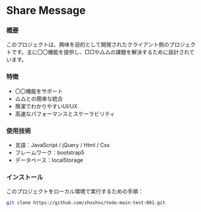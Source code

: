 # Share Message

### 概要
このプロジェクトは、興味を目的として開発されたクライアント側のプロジェクトです。主に〇〇機能を提供し、□□や△△の課題を解決するために設計されています。

### 特徴
- 〇〇機能をサポート
- △△との簡単な統合
- 簡潔でわかりやすいUI/UX
- 高速なパフォーマンスとスケーラビリティ

### 使用技術
- 言語：JavaScript / jQuery / Html / Css
- フレームワーク：bootstrap5
- データベース：localStorage

### インストール
このプロジェクトをローカル環境で実行するための手順：

```bash
git clone https://github.com/zhxshxs/todo-main-test-001.git
